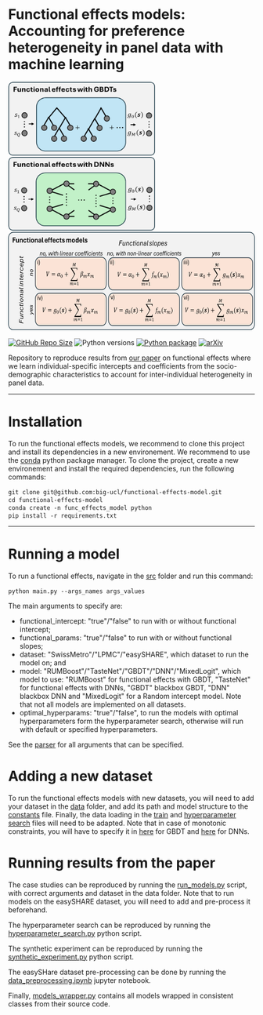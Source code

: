 # Functional effects models: Accounting for preference heterogeneity in panel data with machine learning
<p float="left">
  <img src="diagram_a.png" width="300" height="150">
  <img src="diagram_b.png" width="300" height="150">
  <img src="diagram_c.png" width="605" height="200">
</p>

[![GitHub Repo Size](https://img.shields.io/github/repo-size/NicoSlvd/rumboost?logo=github&label=repo+size)](https://github.com/NicoSlvd/rumboost) 
![Python versions](https://img.shields.io/badge/python-3.11%20%7C%203.12%20%7C%203.13-blue)
[![Python package](https://github.com/big-ucl/functional-effects-model/actions/workflows/python-package.yml/badge.svg)](https://github.com/big-ucl/functional-effects-model/actions/workflows/python-package.yml)
[![arXiv](https://img.shields.io/badge/arXiv-2401.11954-b31b1b.svg)](https://doi.org/10.48550/arXiv.2509.18047)



Repository to reproduce results from [our paper](https://doi.org/10.48550/arXiv.2509.18047) on functional effects where we learn individual-specific intercepts and coefficients from the socio-demographic characteristics to account for inter-individual heterogeneity in panel data.

---
# Installation

To run the functional effects models, we recommend to clone this project and install its dependencies in a new environement. We recommend to use the [conda](https://www.anaconda.com/download) python package manager. 
To clone the project, create a new environement and install the required dependencies, run the following commands:

```
git clone git@github.com:big-ucl/functional-effects-model.git
cd functional-effects-model
conda create -n func_effects_model python
pip install -r requirements.txt
```

---
# Running a model

To run a functional effects, navigate in the [src](src/) folder and run this command:

```
python main.py --args_names args_values
```
The main arguments to specify are:
- functional_intercept: "true"/"false" to run with or without functional intercept;
- functional_params: "true"/"false" to run with or without functional slopes;
- dataset: "SwissMetro"/"LPMC"/"easySHARE", which dataset to run the model on; and
- model: "RUMBoost"/"TasteNet"/"GBDT"/"DNN"/"MixedLogit", which model to use: "RUMBoost" for functional effects with GBDT, "TasteNet" for functional effects with DNNs, "GBDT" blackbox GBDT, "DNN" blackbox DNN and "MixedLogit" for a Random intercept model. Note that not all models are implemented on all datasets.
- optimal_hyperparams: "true"/"false", to run the models with optimal hyperparameters form the hyperparameter search, otherwise will run with default or specified hyperparameters.

See the [parser](src/parser.py) for all arguments that can be specified.

# Adding a new dataset
To run the functional effects models with new datasets, you will need to add your dataset in the [data](data/) folder, and add its path and model structure to the [constants](src/constants.py) file. Finally, the data loading in the [train](src/train.py) and [hyperparameter search](src/hyperparameter_search.py) files will need to be adapted. Note that in case of monotonic constraints, you will have to specify it in [here](https://github.com/big-ucl/functional-effects-model/blob/e3f4f52d623ef290dc3d2023907e843eabc9d874/src/utils.py#L24C5-L24C27) for GBDT and [here](https://github.com/big-ucl/functional-effects-model/blob/e3f4f52d623ef290dc3d2023907e843eabc9d874/src/tastenet/models.py#L111) for DNNs.

# Running results from the paper

The case studies can be reproduced by running the [run_models.py](src/run_models.py) script, with correct arguments and dataset in the data folder. Note that to run models on the easySHARE dataset, you will need to add and pre-process it beforehand.

The hyperparameter search can be reproduced by running the [hyperparameter_search.py](src/hyperparameter_search.py) python script.

The synthetic experiment can be reproduced by running the [synthetic_experiment.py](src/synthetic_experiment.py) python script.

The easySHare dataset pre-processing can be done by running the [data_preprocessing.ipynb](src/data_preprocessing.ipynb) jupyter notebook.

Finally, [models_wrapper.py](src/models_wrapper.py) contains all models wrapped in consistent classes from their source code.
